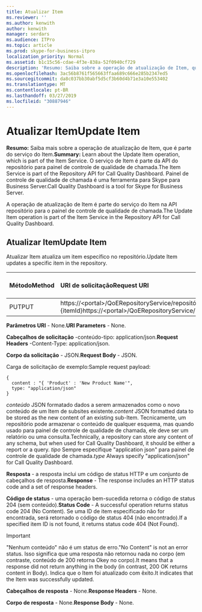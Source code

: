 ```yaml
---
title: Atualizar Item
ms.reviewer: ''
ms.author: kenwith
author: kenwith
manager: serdars
ms.audience: ITPro
ms.topic: article
ms.prod: skype-for-business-itpro
localization_priority: Normal
ms.assetid: b1c15c56-cdae-4f3e-838a-52f0940cf729
description: 'Resumo: Saiba sobre a operação de atualização de Item, que é parte do serviço do Item. O serviço de Item é parte da API do repositório para painel de controle de qualidade de chamada. Painel de controle de qualidade de chamada é uma ferramenta para Skype para Business Server.'
ms.openlocfilehash: 3ac56b8761f565663ffaa689c666e285b2347ed5
ms.sourcegitcommit: da8c037bb30abf5d5cf3b60d4b71e3a10e553402
ms.translationtype: MT
ms.contentlocale: pt-BR
ms.lasthandoff: 03/27/2019
ms.locfileid: "30887946"
---
```

# <a name="update-item"></a><span data-ttu-id="31c06-105">Atualizar Item</span><span class="sxs-lookup"><span data-stu-id="31c06-105">Update Item</span></span>
 
<span data-ttu-id="31c06-106">**Resumo:** Saiba mais sobre a operação de atualização de Item, que é parte do serviço do Item.</span><span class="sxs-lookup"><span data-stu-id="31c06-106">**Summary:** Learn about the Update Item operation, which is part of the Item Service.</span></span> <span data-ttu-id="31c06-107">O serviço de Item é parte da API do repositório para painel de controle de qualidade de chamada.</span><span class="sxs-lookup"><span data-stu-id="31c06-107">The Item Service is part of the Repository API for Call Quality Dashboard.</span></span> <span data-ttu-id="31c06-108">Painel de controle de qualidade de chamada é uma ferramenta para Skype para Business Server.</span><span class="sxs-lookup"><span data-stu-id="31c06-108">Call Quality Dashboard is a tool for Skype for Business Server.</span></span>
  
<span data-ttu-id="31c06-109">A operação de atualização de Item é parte do serviço do Item na API repositório para o painel de controle de qualidade de chamada.</span><span class="sxs-lookup"><span data-stu-id="31c06-109">The Update Item operation is part of the Item Service in the Repository API for Call Quality Dashboard.</span></span>
  
## <a name="update-item"></a><span data-ttu-id="31c06-110">Atualizar Item</span><span class="sxs-lookup"><span data-stu-id="31c06-110">Update Item</span></span>

<span data-ttu-id="31c06-111">Atualizar Item atualiza um item específico no repositório.</span><span class="sxs-lookup"><span data-stu-id="31c06-111">Update Item updates a specific item in the repository.</span></span>
  

|<span data-ttu-id="31c06-112">**Método**</span><span class="sxs-lookup"><span data-stu-id="31c06-112">**Method**</span></span>|<span data-ttu-id="31c06-113">**URI de solicitação**</span><span class="sxs-lookup"><span data-stu-id="31c06-113">**Request URI**</span></span>|<span data-ttu-id="31c06-114">**Versão de HTTP**</span><span class="sxs-lookup"><span data-stu-id="31c06-114">**HTTP Version**</span></span>|
|:-----|:-----|:-----|
|<span data-ttu-id="31c06-115">PUT</span><span class="sxs-lookup"><span data-stu-id="31c06-115">PUT</span></span>  <br/> |<span data-ttu-id="31c06-116">https://\<portal\>/QoERepositoryService/repositório/item / {itemId}</span><span class="sxs-lookup"><span data-stu-id="31c06-116">https://\<portal\>/QoERepositoryService/repository/item/{itemId}</span></span>  <br/> |<span data-ttu-id="31c06-117">HTTP/1.1</span><span class="sxs-lookup"><span data-stu-id="31c06-117">HTTP/1.1</span></span>  <br/> |
   
 <span data-ttu-id="31c06-118">**Parâmetros URI** - None.</span><span class="sxs-lookup"><span data-stu-id="31c06-118">**URI Parameters** - None.</span></span>
  
 <span data-ttu-id="31c06-119">**Cabeçalhos de solicitação** -conteúdo-tipo: application/json.</span><span class="sxs-lookup"><span data-stu-id="31c06-119">**Request Headers** -Content-Type: application/json.</span></span>
  
 <span data-ttu-id="31c06-120">**Corpo da solicitação** - JSON.</span><span class="sxs-lookup"><span data-stu-id="31c06-120">**Request Body** - JSON.</span></span>
  
<span data-ttu-id="31c06-121">Carga de solicitação de exemplo:</span><span class="sxs-lookup"><span data-stu-id="31c06-121">Sample request payload:</span></span>
  
```
{
  content : "{ 'Product' : 'New Product Name'",
  type: "application/json"
}
```

 <span data-ttu-id="31c06-122">*conteúdo*  JSON formatado dados a serem armazenados como o novo conteúdo de um Item de subsites existente.</span><span class="sxs-lookup"><span data-stu-id="31c06-122">*content*  JSON formatted data to be stored as the new content of an existing sub-Item.</span></span> <span data-ttu-id="31c06-123">Tecnicamente, um repositório pode armazenar o conteúdo de qualquer esquema, mas quando usado para painel de controle de qualidade de chamada, ele deve ser um relatório ou uma consulta.</span><span class="sxs-lookup"><span data-stu-id="31c06-123">Technically, a repository can store any content of any schema, but when used for Call Quality Dashboard, it should be either a report or a query.</span></span> <span data-ttu-id="31c06-124">*tipo*  Sempre especifique "application json" para painel de controle de qualidade de chamada.</span><span class="sxs-lookup"><span data-stu-id="31c06-124">*type*  Always specify "application/json" for Call Quality Dashboard.</span></span>
  
 <span data-ttu-id="31c06-125">**Resposta** - a resposta inclui um código de status HTTP e um conjunto de cabeçalhos de resposta.</span><span class="sxs-lookup"><span data-stu-id="31c06-125">**Response** - The response includes an HTTP status code and a set of response headers.</span></span>
  
 <span data-ttu-id="31c06-126">**Código de status** - uma operação bem-sucedida retorna o código de status 204 (sem conteúdo).</span><span class="sxs-lookup"><span data-stu-id="31c06-126">**Status Code** - A successful operation returns status code 204 (No Content).</span></span> <span data-ttu-id="31c06-127">Se uma ID de item especificado não for encontrada, será retornado o código de status 404 (não encontrado).</span><span class="sxs-lookup"><span data-stu-id="31c06-127">If a specified item ID is not found, it returns status code 404 (Not Found).</span></span>
  
> [!IMPORTANT]
> <span data-ttu-id="31c06-128">"Nenhum conteúdo" não é um status de erro.</span><span class="sxs-lookup"><span data-stu-id="31c06-128">"No Content" is not an error status.</span></span> <span data-ttu-id="31c06-129">Isso significa que uma resposta não retornou nada no corpo (em contraste, conteúdo de 200 retorna Okey no corpo).</span><span class="sxs-lookup"><span data-stu-id="31c06-129">It means that a response did not return anything in the body (in contrast, 200 OK returns content in Body).</span></span> <span data-ttu-id="31c06-130">Indica que o Item foi atualizado com êxito.</span><span class="sxs-lookup"><span data-stu-id="31c06-130">It indicates that the Item was successfully updated.</span></span> 
  
 <span data-ttu-id="31c06-131">**Cabeçalhos de resposta** - None.</span><span class="sxs-lookup"><span data-stu-id="31c06-131">**Response Headers** - None.</span></span>
  
 <span data-ttu-id="31c06-132">**Corpo de resposta** - None.</span><span class="sxs-lookup"><span data-stu-id="31c06-132">**Response Body** - None.</span></span>
  

